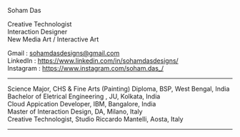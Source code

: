 
Soham Das <br>

Creative Technologist <br>
Interaction Designer <br>
New Media Art / Interactive Art <br>

Gmail : sohamdasdesigns@gmail.com <br>
LinkedIn : https://www.linkedin.com/in/sohamdasdesigns/ <br>
Instagram : https://www.instagram.com/soham.das_/

---------------------------------------------------------------

Science Major, CHS & Fine Arts (Painting) Diploma, BSP, West Bengal, India <br>
Bachelor of Eletrical Engineering , JU, Kolkata, India <br>
Cloud Appication Developer, IBM, Bangalore, India <br>
Master of Interaction Design, DA, Milano, Italy <br>
Creative Technologist, Studio Riccardo Mantelli, Aosta, Italy <br>

--------------------------------------------------------------

